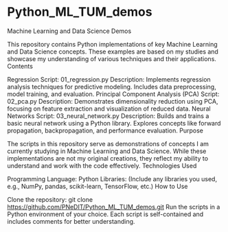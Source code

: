 # Python_ML_TUM_demos
Machine Learning and Data Science Demos

This repository contains Python implementations of key Machine Learning and Data Science concepts. These examples are based on my studies and showcase my understanding of various techniques and their applications.
Contents

Regression
Script: 01_regression.py
Description: Implements regression analysis techniques for predictive modeling. Includes data preprocessing, model training, and evaluation.
Principal Component Analysis (PCA)
Script: 02_pca.py
Description: Demonstrates dimensionality reduction using PCA, focusing on feature extraction and visualization of reduced data.
Neural Networks
Script: 03_neural_network.py
Description: Builds and trains a basic neural network using a Python library. Explores concepts like forward propagation, backpropagation, and performance evaluation.
Purpose

The scripts in this repository serve as demonstrations of concepts I am currently studying in Machine Learning and Data Science. While these implementations are not my original creations, they reflect my ability to understand and work with the code effectively.
Technologies Used

Programming Language: Python
Libraries: (Include any libraries you used, e.g., NumPy, pandas, scikit-learn, TensorFlow, etc.)
How to Use

Clone the repository:
git clone https://github.com/PNeDIT/Python_ML_TUM_demos.git
Run the scripts in a Python environment of your choice.
Each script is self-contained and includes comments for better understanding.

